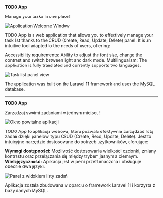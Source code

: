 <strong>TODO App</strong>

Manage your tasks in one place!

<img src="https://github.com/1andrew1/todo/tree/main/public/img/todo-app-home.png" alt="Application Welcome Window"></a>

TODO App is a web application that allows you to effectively manage your task list thanks to the CRUD (Create, Read, Update, Delete) panel. It is an intuitive tool adapted to the needs of users, offering:

Accessibility requirements: Ability to adjust the font size, change the contrast and switch between light and dark mode. Multilingualism: The application is fully translated and currently supports two languages.

<img src="https://github.com/1andrew1/todo/tree/main/public/img/todo-app-tasks.png" alt="Task list panel view"></a>

The application was built on the Laravel 11 framework and uses the MySQL database.


-------------------------------------------------------------------------------------------------------


<strong>TODO App</strong>

Zarządzaj swoimi zadaniami w jednym miejscu!

<img src="https://github.com/1andrew1/todo/tree/main/public/img/todo-app-home.png" alt="Okno powitalne aplikacji"></a>

TODO App to aplikacja webowa, która pozwala efektywnie zarządzać listą zadań dzięki panelowi typu CRUD (Create, Read, Update, Delete). Jest to intuicyjne narzędzie dostosowane do potrzeb użytkowników, oferujące:

<strong>Wymogi dostępności:</strong>
Możliwość dostosowania wielkości czcionki, zmiany kontrastu oraz przełączania się między trybem jasnym a ciemnym.
<strong>Wielojęzyczność:</strong>
Aplikacja jest w pełni przetłumaczona i obsługuje obecnie dwa języki.

<img src="https://github.com/1andrew1/todo/tree/main/public/img/todo-app-tasks.png" alt="Panel z widokiem listy zadań"></a>

Aplikacja została zbudowana w oparciu o framework Laravel 11 i korzysta z bazy danych MySQL.